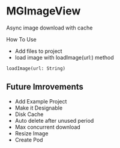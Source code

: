 # MGImageView
Async image download with cache

How To Use
- Add files to project
- load image with loadImage(url:) method

``loadImage(url: String)``

## Future Imrovements
- Add Example Project
- Make it Designable
- Disk Cache
- Auto delete after unused period
- Max concurrent download
- Resize Image
- Create Pod
